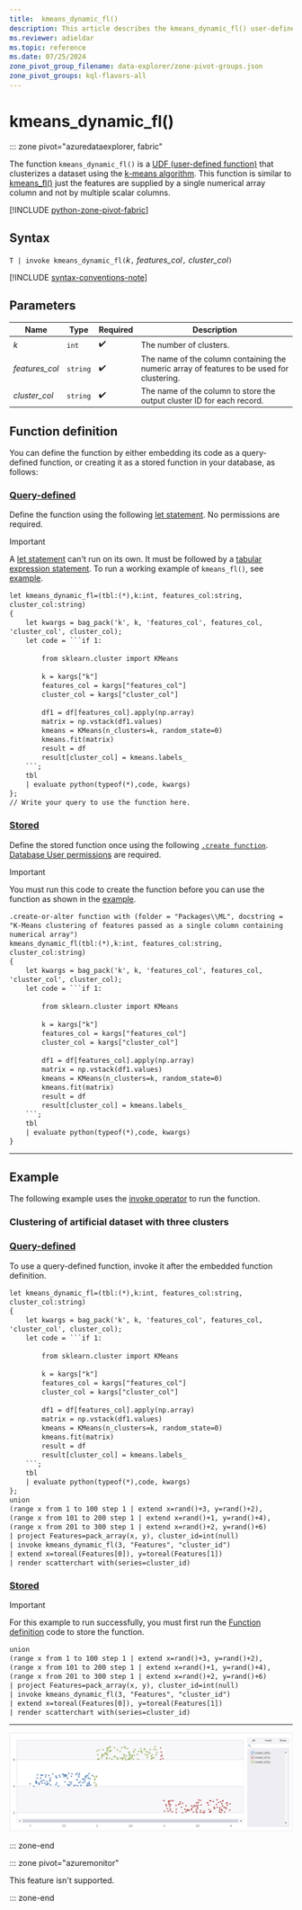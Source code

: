 ```yaml
---
title:  kmeans_dynamic_fl()
description: This article describes the kmeans_dynamic_fl() user-defined function in Azure Data Explorer.
ms.reviewer: adieldar
ms.topic: reference
ms.date: 07/25/2024
zone_pivot_group_filename: data-explorer/zone-pivot-groups.json
zone_pivot_groups: kql-flavors-all
---
```

# kmeans_dynamic_fl()

::: zone pivot="azuredataexplorer, fabric"

The function `kmeans_dynamic_fl()` is a [UDF (user-defined function)](../query/functions/user-defined-functions.md) that clusterizes a dataset using the [k-means algorithm](https://en.wikipedia.org/wiki/K-means_clustering). This function is similar to [kmeans_fl()](kmeans-fl.md) just the features are supplied by a single numerical array column and not by multiple scalar columns.

[!INCLUDE [python-zone-pivot-fabric](../../includes/python-zone-pivot-fabric.md)]

## Syntax

`T | invoke kmeans_dynamic_fl(`*k*`,` *features_col*`,` *cluster_col*`)`

[!INCLUDE [syntax-conventions-note](../../includes/syntax-conventions-note.md)]

## Parameters

|Name|Type|Required|Description|
|--|--|--|--|
|*k*| `int` | :heavy_check_mark:|The number of clusters.|
|*features_col*| `string` | :heavy_check_mark:|The name of the column containing the numeric array of features to be used for clustering.|
|*cluster_col*| `string` | :heavy_check_mark:|The name of the column to store the output cluster ID for each record.|

## Function definition

You can define the function by either embedding its code as a query-defined function, or creating it as a stored function in your database, as follows:

### [Query-defined](#tab/query-defined)

Define the function using the following [let statement](../query/let-statement.md). No permissions are required.

> [!IMPORTANT]
> A [let statement](../query/let-statement.md) can't run on its own. It must be followed by a [tabular expression statement](../query/tabular-expression-statements.md). To run a working example of `kmeans_fl()`, see [example](#example).

~~~kusto
let kmeans_dynamic_fl=(tbl:(*),k:int, features_col:string, cluster_col:string)
{
    let kwargs = bag_pack('k', k, 'features_col', features_col, 'cluster_col', cluster_col);
    let code = ```if 1:

        from sklearn.cluster import KMeans

        k = kargs["k"]
        features_col = kargs["features_col"]
        cluster_col = kargs["cluster_col"]

        df1 = df[features_col].apply(np.array)
        matrix = np.vstack(df1.values)
        kmeans = KMeans(n_clusters=k, random_state=0)
        kmeans.fit(matrix)
        result = df
        result[cluster_col] = kmeans.labels_
    ```;
    tbl
    | evaluate python(typeof(*),code, kwargs)
};
// Write your query to use the function here.
~~~

### [Stored](#tab/stored)

Define the stored function once using the following [`.create function`](../management/create-function.md). [Database User permissions](../management/access-control/role-based-access-control.md) are required.

> [!IMPORTANT]
> You must run this code to create the function before you can use the function as shown in the [example](#example).

~~~kusto
.create-or-alter function with (folder = "Packages\\ML", docstring = "K-Means clustering of features passed as a single column containing numerical array")
kmeans_dynamic_fl(tbl:(*),k:int, features_col:string, cluster_col:string)
{
    let kwargs = bag_pack('k', k, 'features_col', features_col, 'cluster_col', cluster_col);
    let code = ```if 1:

        from sklearn.cluster import KMeans

        k = kargs["k"]
        features_col = kargs["features_col"]
        cluster_col = kargs["cluster_col"]

        df1 = df[features_col].apply(np.array)
        matrix = np.vstack(df1.values)
        kmeans = KMeans(n_clusters=k, random_state=0)
        kmeans.fit(matrix)
        result = df
        result[cluster_col] = kmeans.labels_
    ```;
    tbl
    | evaluate python(typeof(*),code, kwargs)
}
~~~

---

## Example

The following example uses the [invoke operator](../query/invoke-operator.md) to run the function.

### Clustering of artificial dataset with three clusters

### [Query-defined](#tab/query-defined)

To use a query-defined function, invoke it after the embedded function definition.

~~~kusto
let kmeans_dynamic_fl=(tbl:(*),k:int, features_col:string, cluster_col:string)
{
    let kwargs = bag_pack('k', k, 'features_col', features_col, 'cluster_col', cluster_col);
    let code = ```if 1:

        from sklearn.cluster import KMeans

        k = kargs["k"]
        features_col = kargs["features_col"]
        cluster_col = kargs["cluster_col"]

        df1 = df[features_col].apply(np.array)
        matrix = np.vstack(df1.values)
        kmeans = KMeans(n_clusters=k, random_state=0)
        kmeans.fit(matrix)
        result = df
        result[cluster_col] = kmeans.labels_
    ```;
    tbl
    | evaluate python(typeof(*),code, kwargs)
};
union 
(range x from 1 to 100 step 1 | extend x=rand()+3, y=rand()+2),
(range x from 101 to 200 step 1 | extend x=rand()+1, y=rand()+4),
(range x from 201 to 300 step 1 | extend x=rand()+2, y=rand()+6)
| project Features=pack_array(x, y), cluster_id=int(null)
| invoke kmeans_dynamic_fl(3, "Features", "cluster_id")
| extend x=toreal(Features[0]), y=toreal(Features[1])
| render scatterchart with(series=cluster_id)
~~~

### [Stored](#tab/stored)

> [!IMPORTANT]
> For this example to run successfully, you must first run the [Function definition](#function-definition) code to store the function.

```kusto
union 
(range x from 1 to 100 step 1 | extend x=rand()+3, y=rand()+2),
(range x from 101 to 200 step 1 | extend x=rand()+1, y=rand()+4),
(range x from 201 to 300 step 1 | extend x=rand()+2, y=rand()+6)
| project Features=pack_array(x, y), cluster_id=int(null)
| invoke kmeans_dynamic_fl(3, "Features", "cluster_id")
| extend x=toreal(Features[0]), y=toreal(Features[1])
| render scatterchart with(series=cluster_id)
```

---

![Screenshot of scatterchart of K-Means clustering of artificial dataset with three clusters.](media/kmeans-fl/kmeans-scattergram.png)

::: zone-end

::: zone pivot="azuremonitor"

This feature isn't supported.

::: zone-end
